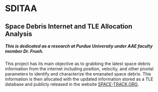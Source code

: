# SDITAA
## Space Debris Internet and TLE Allocation Analysis
##### This is dedicated as a research at Purdue University under AAE faculty member Dr. Frueh.

This project has its main objective as to grabbing the latest space debris information from the 
internet including position, velocity, and other pivotal parameters to identify and characterize
the emanated space debris. This information is then allocated with the updated information stored 
as a TLE database and publicly released in the website [SPACE-TRACK.ORG](https://www.space-track.org/auth/login).

